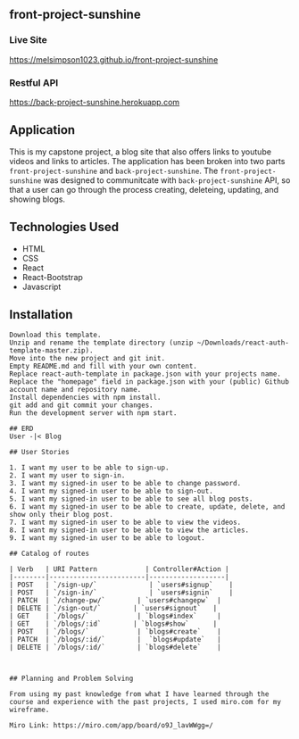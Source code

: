 ## front-project-sunshine

### Live Site

https://melsimpson1023.github.io/front-project-sunshine

### Restful API

https://back-project-sunshine.herokuapp.com

## Application

This is my capstone project, a blog site that also offers links to youtube videos and links to articles. The application has been broken into two parts `front-project-sunshine` and `back-project-sunshine`. The `front-project-sunshine` was designed to communitcate with `back-project-sunshine` API, so that a user can go through the process creating, deleteing, updating, and showing blogs.

## Technologies Used

- HTML
- CSS
- React
- React-Bootstrap
- Javascript

## Installation

    Download this template.
    Unzip and rename the template directory (unzip ~/Downloads/react-auth-template-master.zip).
    Move into the new project and git init.
    Empty README.md and fill with your own content.
    Replace react-auth-template in package.json with your projects name.
    Replace the "homepage" field in package.json with your (public) Github account name and repository name.
    Install dependencies with npm install.
    git add and git commit your changes.
    Run the development server with npm start.

    ## ERD
    User -|< Blog

    ## User Stories

    1. I want my user to be able to sign-up.
    2. I want my user to sign-in.
    3. I want my signed-in user to be able to change password.
    4. I want my signed-in user to be able to sign-out.
    5. I want my signed-in user to be able to see all blog posts.
    6. I want my signed-in user to be able to create, update, delete, and show only their blog post.
    7. I want my signed-in user to be able to view the videos.
    8. I want my signed-in user to be able to view the articles.
    9. I want my signed-in user to be able to logout.

    ## Catalog of routes

    | Verb   | URI Pattern            | Controller#Action |
    |--------|------------------------|-------------------|
    | POST   | `/sign-up/`             | `users#signup`    |
    | POST   | `/sign-in/`             | `users#signin`    |
    | PATCH  | `/change-pw/`        | `users#changepw`  |
    | DELETE | `/sign-out/`        | `users#signout`   |
    | GET    | `/blogs/`            | `blogs#index`     |
    | GET    | `/blogs/:id`        | `blogs#show`      |
    | POST   | `/blogs/`            | `blogs#create`    |
    | PATCH  | `/blogs/:id/`        |  `blogs#update`   |
    | DELETE | `/blogs/:id/`        | `blogs#delete`    |



    ## Planning and Problem Solving

    From using my past knowledge from what I have learned through the course and experience with the past projects, I used miro.com for my wireframe.

    Miro Link: https://miro.com/app/board/o9J_lavWWgg=/
